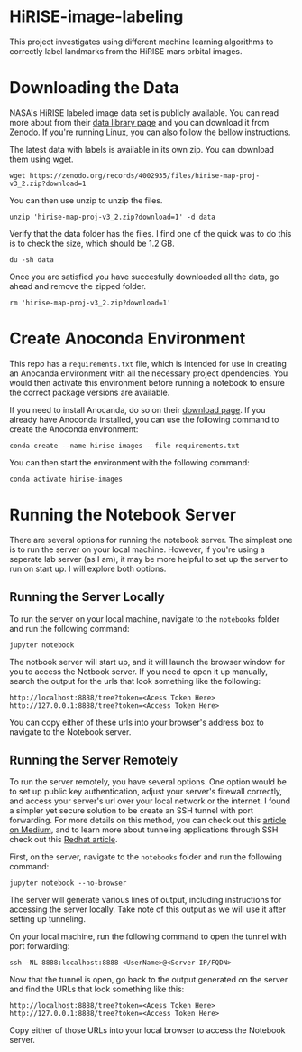 # HiRISE-image-labeling
This project investigates using different machine learning algorithms to correctly label landmarks from the HiRISE mars orbital images.

# Downloading the Data

NASA's HiRISE labeled image data set is publicly available. You can read more about from their [data library page](https://data.nasa.gov/Space-Science/Mars-orbital-image-HiRISE-labeled-data-set-version/egmv-36wq/about_data) and you can download it from [Zenodo](https://zenodo.org/records/4002935). If you're running Linux, you can also follow the bellow instructions.

The latest data with labels is available in its own zip. You can download them using wget.
```
wget https://zenodo.org/records/4002935/files/hirise-map-proj-v3_2.zip?download=1
```

You can then use unzip to unzip the files.
```
unzip 'hirise-map-proj-v3_2.zip?download=1' -d data
```

Verify that the data folder has the files. I find one of the quick was to do this is to check the size, which should be 1.2 GB.
```
du -sh data
```

Once you are satisfied you have succesfully downloaded all the data, go ahead and remove the zipped folder.
```
rm 'hirise-map-proj-v3_2.zip?download=1'
```

# Create Anoconda Environment

This repo has a `requirements.txt` file, which is intended for use in creating an Anocanda environment with all the necessary project dpendencies. You would then activate this environment before running a notebook to ensure the correct package versions are available.

If you need to install Anocanda, do so on their [download page](https://www.anaconda.com/download). If you already have Anoconda installed, you can use the following command to create the Anoconda environment:
```
conda create --name hirise-images --file requirements.txt
```

You can then start the environment with the following command:
```
conda activate hirise-images
```

# Running the Notebook Server

There are several options for running the notebook server. The simplest one is to run the server on your local machine. However, if you're using a seperate lab server (as I am), it may be more helpful to set up the server to run on start up. I will explore both options.

## Running the Server Locally

To run the server on your local machine, navigate to the `notebooks` folder and run the following command:
```
jupyter notebook
```

The notbook server will start up, and it will launch the browser window for you to access the Notbook server. If you need to open it up manually, search the output for the urls that look something like the following:
```
http://localhost:8888/tree?token=<Acess Token Here>
http://127.0.0.1:8888/tree?token=<Access Token Here>
```
You can copy either of these urls into your browser's address box to navigate to the Notebook server.

## Running the Server Remotely

To run the server remotely, you have several options. One option would be to set up public key authentication, adjust your server's firewall correctly, and access your server's url over your local network or the internet. I found a simpler yet secure solution to be create an SSH tunnel with port forwarding. For more details on this method, you can check out this [article on Medium](https://medium.com/@apbetahouse45/how-to-run-jupyter-notebooks-on-remote-server-part-1-ssh-a2be0232c533), and to learn more about tunneling applications through SSH check out this [Redhat article](https://www.redhat.com/sysadmin/ways-use-ssh).

First, on the server, navigate to the `notebooks` folder and run the following command:
```
jupyter notebook --no-browser
```
The server will generate various lines of output, including instructions for accessing the server locally. Take note of this output as we will use it after setting up tunneling.

On your local machine, run the following command to open the tunnel with port forwarding:
```
ssh -NL 8888:localhost:8888 <UserName>@<Server-IP/FQDN>
```

Now that the tunnel is open, go back to the output generated on the server and find the URLs that look something like this:
```
http://localhost:8888/tree?token=<Acess Token Here>
http://127.0.0.1:8888/tree?token=<Access Token Here>
```

Copy either of those URLs into your local browser to access the Notebook server.
